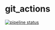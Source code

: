 # git_actions
[![pipeline status](https://gitlab.com/zverugin8/git_actions/badges/master/pipeline.svg)](https://gitlab.com/zverugin8/git_actions/commits/master)
